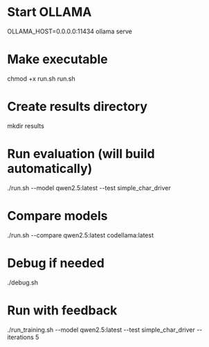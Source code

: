 # Start OLLAMA
OLLAMA_HOST=0.0.0.0:11434 ollama serve

# Make executable
chmod +x run.sh run.sh

# Create results directory
mkdir results

# Run evaluation (will build automatically)
./run.sh --model qwen2.5:latest --test simple_char_driver

# Compare models
./run.sh --compare qwen2.5:latest codellama:latest

# Debug if needed
./debug.sh


# Run with feedback
./run_training.sh --model qwen2.5:latest --test simple_char_driver --iterations 5

